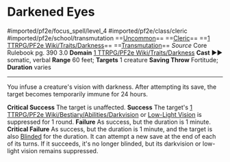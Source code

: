 # Darkened Eyes
#imported/pf2e/focus_spell/level_4 #imported/pf2e/class/cleric #imported/pf2e/school/transmutation 
==[Uncommon](uncommon.md)== ==[Cleric](rules/traits/cleric.md)== ==[1 TTRPG/PF2e Wiki/Traits/Darkness](1%20TTRPG/PF2e%20Wiki/Traits/Darkness)== ==[Transmutation](transmutation.md)==
*Source* Core Rulebook pg. 390 3.0
**Domain** [1 TTRPG/PF2e Wiki/Traits/Darkness](1%20TTRPG/PF2e%20Wiki/Traits/Darkness)
**Cast** ►► somatic, verbal
**Range** 60 feet; **Targets** 1 creature
**Saving Throw** Fortitude; **Duration** varies

---
You infuse a creature's vision with darkness. After attempting its save, the target becomes temporarily immune for 24 hours.

**Critical Success** The target is unaffected.
**Success** The target's [1 TTRPG/PF2e Wiki/Bestiary/Abilities/Darkvision](1%20TTRPG/PF2e%20Wiki/Bestiary/Abilities/Darkvision) or [Low-Light Vision](../../../Bestiary/Abilities/Low-Light%20Vision.md) is suppressed for 1 round.
**Failure** As success, but the duration is 1 minute.
**Critical Failure** As success, but the duration is 1 minute, and the target is also [Blinded](../../../Conditions/Blinded.md) for the duration. It can attempt a new save at the end of each of its turns. If it succeeds, it's no longer blinded, but its darkvision or low-light vision remains suppressed.